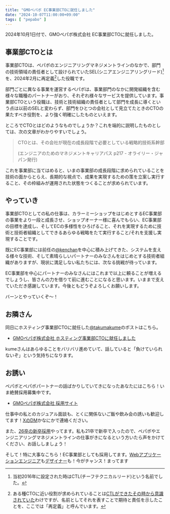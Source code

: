 ```yaml
---
title: "GMOペパボ EC事業部CTOに就任しました"
date: "2024-10-07T11:00:00+09:00"
tags: [ "pepabo" ]
---
```


2024年10月1日付で、GMOペパボ株式会社 EC事業部CTOに就任しました。

## 事業部CTOとは

事業部CTOは、ペパボのエンジニアリングマネジメントラインのなかで、部門の技術領域の責任者として設けられていたSEL(シニアエンジニアリングリード)[^ctl]を、2024年2月に再定義[^minicto]した役職です。

[^ctl]: 当初2016年に設定された時はCTL(チーフテクニカルリード)という名前でした。
[^minicto]: ある種CTOに近い役割が求められていることは[CTLができたその時から意識されていた](https://scrapbox.io/kenchan/GMOペパボEC事業部のチーフテクニカルリードに就任しました)わけですが、名前としてそれを表すことで期待と責任を示したことを、ここでは「再定義」と呼んでいます。

部門ごとに異なる事業を運営するペパボは、事業部門のなかに開発組織を含む様々な職種のパートナーがおり、それぞれ様々なサービスを提供しています。事業部CTOという役職は、技術と技術組織の責任者として部門を成長に導くという点は以前のSELと変わらず、部門をひとつの会社として見立てたときのCTOの果たすべき役割を、より強く明確にしたものといえます。

ところでCTOとはどのようなものでしょうか？これを端的に説明したものとしては、次の文章がわかりやすいでしょう。

> CTOとは、その会社が現在の成長段階で必要としている戦略的技術系幹部
> 
> (エンジニアのためのマネジメントキャリアパス p217  - オライリー・ジャパン発行)

これを事業部に当てはめると、いまの事業部の成長段階に求められていることを技術の面からとらえ、長期的な視点で、成果を実現するための策を立案し実行すること、その枠組みが運用された状態をつくることが求められています。

## やっていき

事業部CTOとしての私の仕事は、カラーミーショップをはじめとするEC事業部の事業をより一段と成長させ、ショップオーナー様に喜んでもらい、EC事業部の目標を達成し、そしてECの多様性をひろげること、それを実現するために技術と技術者組織としてできるあらゆる戦略をたて実行すること/それを支援し実現することです。

既にEC事業部には前任の[@kenchan](https://twitter.com/kenchan)を中心に積み上げてきた、システムを支える様々な技術、そして素晴らしいパートナーのみなさんをはじめとする技術者組織がありますが、現状に満足しない私たちには、次なる挑戦が待っています。

EC事業部を中心にパートナーのみなさんにはこれまで以上に頼ることが増えるでしょうし、皆さんの力を借りて前に進むことになると思います。いままで支えていただき感謝しています。今後ともどうぞよろしくお願いします。

バーンとやっていくぞ〜！

## お隣さん

同日にホスティング事業部CTOに就任した[@takumakume](https://twitter.com/takumakume)のポストはこちら。

- [GMOペパボ株式会社 ホスティング事業部CTOに就任しました](https://takumakume.github.io/blog/2024-10-01-hosting-division-cto/)

kumeさんはあらゆることをバリバリ進めていて、話していると「負けていられないぞ」という気持ちになります。

## お誘い

ペパボとペパボパートナーの話ばかりしていてきになったあなたにはこちら！いま絶賛採用募集中です。

- [GMOペパボ株式会社 採用サイト](https://recruit.pepabo.com/)

仕事中の私とのカジュアル面談も、とくに関係ないご飯や飲み会の誘いも歓迎してます！[XのDM](https://twitter.com/yammerjp)かなにかで連絡ください。


また、[26卒の新卒採用](https://recruit.pepabo.com/features/graduate/)やってます。私も21卒で新卒で入ったので、ペパボやエンジニアリングマネジメントラインの仕事がきになるという方いたら声をかけてください、お話ししましょう！

そして！特に大事なこちら！EC事業部としても採用してます。[Webアプリケーションエンジニア](https://open.talentio.com/r/1/c/pepabo/pages/90202?_gl=1*1v1e78l*_ga*Nzk1MjAxMDUuMTcwNTUwNTQ3Ng..*_ga_LER6JRTV8K*MTcyNzcxNDk4NC45LjEuMTcyNzcxNTAwMy4wLjAuMA..#_ga=2.34455265.1798052879.1727713029-79520105.1705505476)も[デザイナー](https://open.talentio.com/r/1/c/pepabo/pages/90748?_gl=1*jnasu4*_ga*Nzk1MjAxMDUuMTcwNTUwNTQ3Ng..*_ga_LER6JRTV8K*MTcyNzcxNDk4NC45LjEuMTcyNzcxNTEwMC4wLjAuMA..#_ga=2.265542863.1798052879.1727713029-79520105.1705505476)も！今がチャンス！まってます
